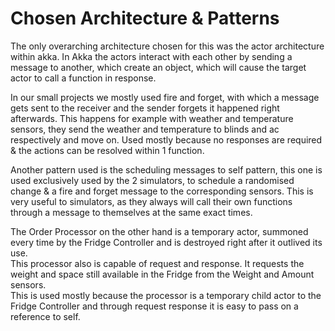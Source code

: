 # Chosen Architecture & Patterns

The only overarching architecture chosen for this was the actor architecture within akka.
In Akka the actors interact with each other by sending a message to another, which create an object, which will cause the target actor to call a function in response.<br>

In our small projects we mostly used fire and forget, with which a message gets sent to the receiver and the sender forgets it happened right afterwards.
This happens for example with weather and temperature sensors, they send the weather and temperature to blinds and ac respectively and move on.
Used mostly because no responses are required & the actions can be resolved within 1 function.<br>

Another pattern used is the scheduling messages to self pattern, this one is used exclusively used by the 2 simulators, to schedule a randomised change
& a fire and forget message to the corresponding sensors.
This is very useful to simulators, as they always will call their own functions through a message to themselves at the same exact times. <br>

The Order Processor on the other hand is a temporary actor, summoned every time by the Fridge Controller and is destroyed right after it outlived its use.<br>
This processor also is capable of request and response. It requests the weight and space still available in the Fridge from the Weight and Amount sensors.<br>
This is used mostly because the processor is a temporary child actor to the Fridge Controller and through request response it is easy to pass on a reference to self.